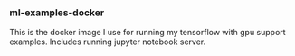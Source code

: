 ### ml-examples-docker
This is the docker image I use for running my tensorflow with gpu support examples. Includes running jupyter notebook server.
